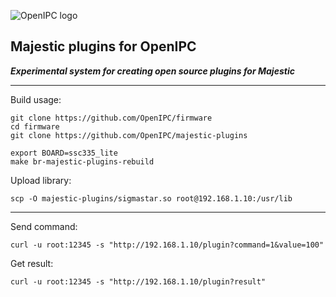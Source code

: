 ![OpenIPC logo][logo]

## Majestic plugins for OpenIPC
**_Experimental system for creating open source plugins for Majestic_**

---

Build usage:
```
git clone https://github.com/OpenIPC/firmware
cd firmware
git clone https://github.com/OpenIPC/majestic-plugins

export BOARD=ssc335_lite
make br-majestic-plugins-rebuild
```

Upload library:
```
scp -O majestic-plugins/sigmastar.so root@192.168.1.10:/usr/lib
```

---

Send command:
```
curl -u root:12345 -s "http://192.168.1.10/plugin?command=1&value=100"
```

Get result:
```
curl -u root:12345 -s "http://192.168.1.10/plugin?result"
```

[logo]: https://openipc.org/assets/openipc-logo-black.svg

